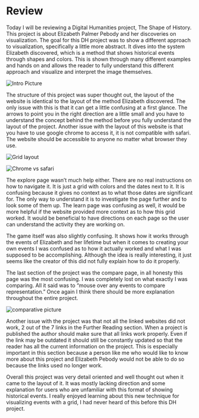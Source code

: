 # Review 

Today I will be reviewing a Digital Humanities project, The Shape of History. This project is about Elizabeth Palmer Pebody and her discoveries on visualization. The goal for this DH project was to show a different approach to visualization, specifically a little more abstract. It dives into the system Elizabeth discovered, which is a method that shows historical events through shapes and colors. This is shown through many different examples and hands on and allows the reader to fully understand this different approach and visualize and interpret the image themselves. 

![Intro Picture](https://AylaNColon.github.io/Ayla-Colon-CNU/images/intross.jpg)

The structure of this project was super thought out, the layout of the website is identical to the layout of the method Elizabeth discovered. The only issue with this is that it can get a little confusing at a first glance. The arrows to point you in the right direction are a little small and you have to understand the concept behind the method before you fully understand the layout of the project. Another issue with the layout of this website is that you have to use google chrome to access it, it is not compatible with safari. The website should be accessible to anyone no matter what browser they use. 

![Grid layout](https://AylaNColon.github.io/Ayla-Colon-CNU/images/gridss.jpg)

![Chrome vs safari](https://AylaNColon.github.io/Ayla-Colon-CNU/images/intobrowserissue.jpg)

The explore page wasn’t much help either. There are no real instructions on how to navigate it. It is just a grid with colors and the dates next to it. It is confusing because it gives no context as to what those dates are significant for. The only way to understand it is to investigate the page further and to look some of them up. The learn page was confusing as well, it would be more helpful if the website provided more context as to how this grid worked. It would be beneficial to have directions on each page so the user can understand the activity they are working on. 

The game itself was also slightly confusing. It shows how it works through the events of Elizabeth and her lifetime but when it comes to creating your own events I was confused as to how it actually worked and what I was supposed to be accomplishing. Although the idea is really interesting, it just seems like the creator of this did not fully explain how to do it properly. 

The last section of the project was the compare page, in all honesty this page was the most confusing. I was completely lost on what exactly I was comparing. All it said was to “mouse over any events to compare representation.” Once again I think there should be more explanation throughout the entire project. 

![comparative picture](https://AylaNColon.github.io/Ayla-Colon-CNU/images/comparess.jpg)

Another issue with the project was that not all the linked websites did not work, 2 out of the 7 links in the Further Reading section. When a project is published the author should make sure that all links work properly. Even if the link may be outdated it should still be constantly updated so that the reader has all the current information on the project. This is especially important in this section because a person like me who would like to know more about this project and Elizabeth Pebody would not be able to do so because the links used no longer work. 

Overall this project was very detail oriented and well thought out when it came to the layout of it. It was mostly lacking direction and some explanation for users who are unfamiliar with this format of showing historical events. I really enjoyed learning about this new technique for visualizing events with a grid, I had never heard of this before this DH project. 
